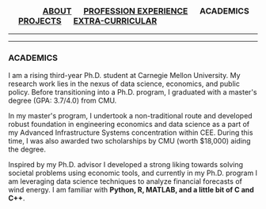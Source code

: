 
### &emsp;&emsp;&emsp;&emsp; [ABOUT](./index.md) &emsp; [PROFESSION EXPERIENCE](./profexp.md) &emsp; ACADEMICS &emsp; [PROJECTS](./projects.md) &emsp; [EXTRA-CURRICULAR](./extraCurricular.md)

-------  

------- 
### ACADEMICS
I am a rising third-year Ph.D. student at Carnegie Mellon University. My research work lies in the nexus of data science, economics, and public policy. Before transitioning into a Ph.D. program, I graduated with a master's degree (GPA: 3.7/4.0) from CMU.  

In my master's program, I undertook a non-traditional route and developed robust foundation in engineering economics and data science as a part of my Advanced Infrastructure Systems concentration within CEE. During this time, I was also awarded two scholarships by CMU (worth $18,000) aiding the degree. 

Inspired by my Ph.D. advisor I developed a strong liking towards solving societal problems using economic tools, and currently in my Ph.D. program I am leveraging data science techniques to analyze financial forecasts of wind energy. I am familiar with  **Python, R, MATLAB, and a little bit of C and C++**.



